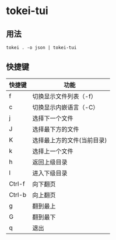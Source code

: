 # tokei-tui

## 用法
`tokei . -o json | tokei-tui`

## 快捷键
| 快捷键 | 功能                       |
|--------|----------------------------|
| f      | 切换显示文件列表（-f）     |
| c      | 切换显示内嵌语言（-C）     |
| j      | 选择下一个文件             |
| J      | 选择最下方的文件           |
| K      | 选择最上方的文件(当前目录) |
| k      | 选择上一个文件             |
| h      | 返回上级目录               |
| l      | 进入下级目录               |
| Ctrl-f | 向下翻页                   |
| Ctrl-b | 向上翻页                   |
| g      | 翻到最上                   |
| G      | 翻到最下                   |
| q      | 退出                       |
